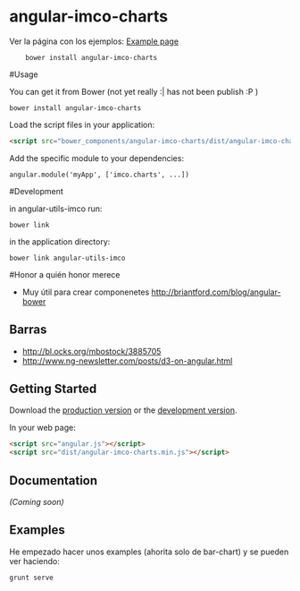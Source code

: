 # angular-imco-charts

Ver la página con los ejemplos:
[Example page](http://hugomosh.github.io/angular-imco-charts/)

        bower install angular-imco-charts

#Usage 

You can get it from Bower (not yet really :| has not been publish :P )

    bower install angular-imco-charts

Load the script files in your application:

```html
<script src="bower_components/angular-imco-charts/dist/angular-imco-charts.js"></script>
```

Add the specific module to your dependencies:

    angular.module('myApp', ['imco.charts', ...])

#Development

in angular-utils-imco run:

    bower link

in the application directory: 

    bower link angular-utils-imco


#Honor a quién honor merece 
+ Muy útil para crear componenetes <http://briantford.com/blog/angular-bower>
## Barras
+ <http://bl.ocks.org/mbostock/3885705>
+ <http://www.ng-newsletter.com/posts/d3-on-angular.html>

## Getting Started

Download the [production version][min] or the [development version][max].

[min]: https://raw.github.com/hugomosh/jquery-angular-imco-charts/master/dist/angular-angular-imco-charts.min.js
[max]: https://raw.github.com/hugomosh/jquery-angular-imco-charts/master/dist/angular-angular-imco-charts.js

In your web page:

```html
<script src="angular.js"></script>
<script src="dist/angular-imco-charts.min.js"></script>
```

## Documentation
_(Coming soon)_

## Examples
He empezado hacer unos examples (ahorita solo de bar-chart) y se pueden ver haciendo:

    grunt serve

